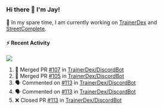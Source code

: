 ### Hi there 👋 I'm Jay!

🔭 In my spare time, I am currently working on [TrainerDex](https://www.github.com/TrainerDex) and [StreetComplete](https://github.com/streetcomplete/StreetComplete).

#### :zap: Recent Activity

[<img src="https://github-readme-stats.vercel.app/api/wakatime?username=TurnrDev&layout=compact&custom_title=Last 7 Days Language Breakdown" />](https://wakatime.com/@TurnrDev)
<br>
<!--START_SECTION:activity-->
1. 🎉 Merged PR [#107](https://github.com/TrainerDex/DiscordBot/pull/107) in [TrainerDex/DiscordBot](https://github.com/TrainerDex/DiscordBot)
2. 🎉 Merged PR [#105](https://github.com/TrainerDex/DiscordBot/pull/105) in [TrainerDex/DiscordBot](https://github.com/TrainerDex/DiscordBot)
3. 🗣 Commented on [#113](https://github.com/TrainerDex/DiscordBot/issues/113) in [TrainerDex/DiscordBot](https://github.com/TrainerDex/DiscordBot)
4. 🗣 Commented on [#113](https://github.com/TrainerDex/DiscordBot/issues/113) in [TrainerDex/DiscordBot](https://github.com/TrainerDex/DiscordBot)
5. ❌ Closed PR [#113](https://github.com/TrainerDex/DiscordBot/pull/113) in [TrainerDex/DiscordBot](https://github.com/TrainerDex/DiscordBot)
<!--END_SECTION:activity-->
